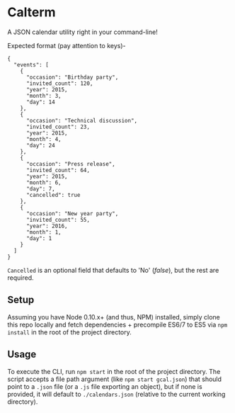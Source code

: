 
# Calterm

A JSON calendar utility right in your command-line!

Expected format (pay attention to keys)-
```
{
  "events": [
    {
      "occasion": "Birthday party",
      "invited_count": 120,
      "year": 2015,
      "month": 3,
      "day": 14
    },
    {
      "occasion": "Technical discussion",
      "invited_count": 23,
      "year": 2015,
      "month": 4,
      "day": 24
    },
    {
      "occasion": "Press release",
      "invited_count": 64,
      "year": 2015,
      "month": 6,
      "day": 7,
      "cancelled": true
    },
    {
      "occasion": "New year party",
      "invited_count": 55,
      "year": 2016,
      "month": 1,
      "day": 1
    }
  ]
}
```

`Cancelled` is an optional field that defaults to 'No' (_false_),
but the rest are required.

## Setup

Assuming you have Node 0.10.x+ (and thus, NPM) installed, simply clone this repo
locally and fetch dependencies + precompile ES6/7 to ES5 via `npm install` in
the root of the project directory.

## Usage

To execute the CLI, run `npm start` in the root of the project directory.
The script accepts a file path argument (like `npm start gcal.json`) that should
point to a `.json` file (or a `.js` file exporting an object), but if none is
provided, it will default to `./calendars.json` (relative to the current working directory).
